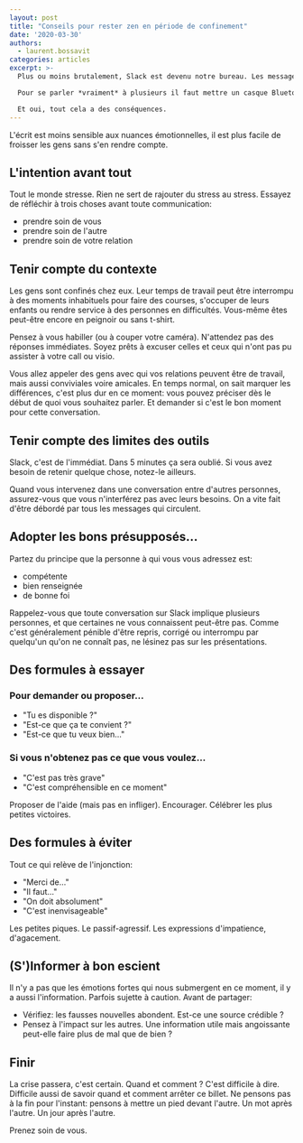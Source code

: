 ```yaml
---
layout: post
title: "Conseils pour rester zen en période de confinement"
date: '2020-03-30'
authors:
  - laurent.bossavit
categories: articles
excerpt: >-
  Plus ou moins brutalement, Slack est devenu notre bureau. Les messages écrits on remplacé les petits échanges du quotidien, les "tu vas bien" et "tu sais que…".

  Pour se parler *vraiment* à plusieurs il faut mettre un casque Bluetooth et subir des outils aux noms étranges.

  Et oui, tout cela a des conséquences.
---
```


L'écrit est moins sensible aux nuances émotionnelles, il est plus facile de froisser les gens sans s'en rendre compte.

## L'intention avant tout

Tout le monde stresse. Rien ne sert de rajouter du stress au stress. Essayez de réfléchir à trois choses avant toute communication:
- prendre soin de vous
- prendre soin de l'autre
- prendre soin de votre relation

## Tenir compte du contexte

Les gens sont confinés chez eux. Leur temps de travail peut être interrompu à des moments inhabituels pour faire des courses, s'occuper de leurs enfants ou rendre service à des personnes en difficultés. Vous-même êtes peut-être encore en peignoir ou sans t-shirt.

Pensez à vous habiller (ou à couper votre caméra). N'attendez pas des réponses immédiates. Soyez prêts à excuser celles et ceux qui n'ont pas pu assister à votre call ou visio.

Vous allez appeler des gens avec qui vos relations peuvent être de travail, mais aussi conviviales voire amicales. En temps normal, on sait marquer les différences, c'est plus dur en ce moment: vous pouvez préciser dès le début de quoi vous souhaitez parler. Et demander si c'est le bon moment pour cette conversation.

## Tenir compte des limites des outils

Slack, c'est de l'immédiat. Dans 5 minutes ça sera oublié. Si vous avez besoin de retenir quelque chose, notez-le ailleurs.

Quand vous intervenez dans une conversation entre d'autres personnes, assurez-vous que vous n'interférez pas avec leurs besoins. On a vite fait d'être débordé par tous les messages qui circulent.

## Adopter les bons présupposés…

Partez du principe que la personne à qui vous vous adressez est:
- compétente
- bien renseignée
- de bonne foi

Rappelez-vous que toute conversation sur Slack implique plusieurs personnes, et que certaines ne vous connaissent peut-être pas. Comme c'est généralement pénible d'être repris, corrigé ou interrompu par quelqu'un qu'on ne connaît pas, ne lésinez pas sur les présentations.

## Des formules à essayer

### Pour demander ou proposer…
- "Tu es disponible ?"
- "Est-ce que ça te convient ?"
- "Est-ce que tu veux bien…"

### Si vous n'obtenez pas ce que vous voulez…
- "C'est pas très grave"
- "C'est compréhensible en ce moment"

Proposer de l'aide (mais pas en infliger). Encourager. Célébrer les plus petites victoires.

## Des formules à éviter

Tout ce qui relève de l'injonction:
- "Merci de…"
- "Il faut…"
- "On doit absolument"
- "C'est inenvisageable"

Les petites piques. Le passif-agressif. Les expressions d'impatience, d'agacement.

## (S')Informer à bon escient

Il n'y a pas que les émotions fortes qui nous submergent en ce moment, il y a aussi l'information. Parfois sujette à caution. Avant de partager:

- Vérifiez: les fausses nouvelles abondent. Est-ce une source crédible ?
- Pensez à l'impact sur les autres. Une information utile mais angoissante peut-elle faire plus de mal que de bien ?

## Finir

La crise passera, c'est certain. Quand et comment ? C'est difficile à dire. Difficile aussi de savoir quand et comment arrêter ce billet. Ne pensons pas à la fin pour l'instant: pensons à mettre un pied devant l'autre. Un mot après l'autre. Un jour après l'autre.

Prenez soin de vous.
